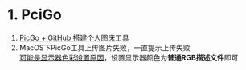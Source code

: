 # 1. PciGo 
1. [PicGo + GitHub 搭建个人图床工具](https://blog.csdn.net/yefcion/article/details/88412025)
2. MacOS下PicGo工具上传图片失败，一直提示上传失败  
  [可能是显示器色彩设置原因](https://github.com/Molunerfinn/PicGo/issues/199)，设置显示器颜色为**普通RGB描述文件**即可